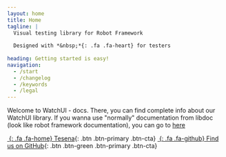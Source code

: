 ```yaml
---
layout: home
title: Home
tagline: |
  Visual testing library for Robot Framework 
  
  Designed with *&nbsp;*{: .fa .fa-heart} for testers
  
heading: Getting started is easy!
navigation:
  - /start
  - /changelog
  - /keywords
  - /legal
---
```


Welcome to WatchUI - docs. There, you can find complete info about our WatchUI library.
If you wanna use "normally" documentation from libdoc (look like robot framework documentation), you can go to [here](/WatchUI/rf_documentation/)
<div class="cta-container">

[*&nbsp;*{: .fa .fa-home} Tesena][TESENA]{: .btn .btn-primary .btn-cta}
[*&nbsp;*{: .fa .fa-github} Find us on GitHub][GHPAGES]{: .btn .btn-green .btn-primary .btn-cta}


</div>

[TESENA]: https://www.tesena.com/
[GHPAGES]: https://github.com/Tesena-smart-testing/WatchUI
